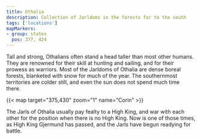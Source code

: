 ```yaml
---
title: Othalia
description: Collection of Jarldoms in the forests far to the south
tags: ['locations']
mapMarkers:
- group: states
  pos: 377, 424
---
```


Tall and strong, Othalians often stand a head taller than most other humans. They are renowned for their skill at hunting and sailing, and for their prowess as warriors. Most of the Jarldoms of Othalia are dense boreal forests, blanketed with snow for much of the year. The southernmost territories are colder still, and even the sun does not spend much time there.

{{< map target="375,430" zoom="1" name="Corin" >}}

The Jarls of Othalia usually pay fealty to a High King, and war with each other for the position when there is no High King. Now is one of those times, as High King Gjermund has passed, and the Jarls have begun readying for battle.

